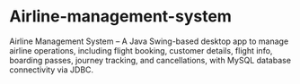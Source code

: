 # Airline-management-system
Airline Management System – A Java Swing-based desktop app to manage airline operations, including flight booking, customer details, flight info, boarding passes, journey tracking, and cancellations, with MySQL database connectivity via JDBC.
